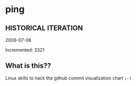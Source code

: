 # ping

## HISTORICAL ITERATION
2006-07-06

Incremented: 3321

## What is this?? 
Linux skills to hack the github commit visualization chart `;-)`
